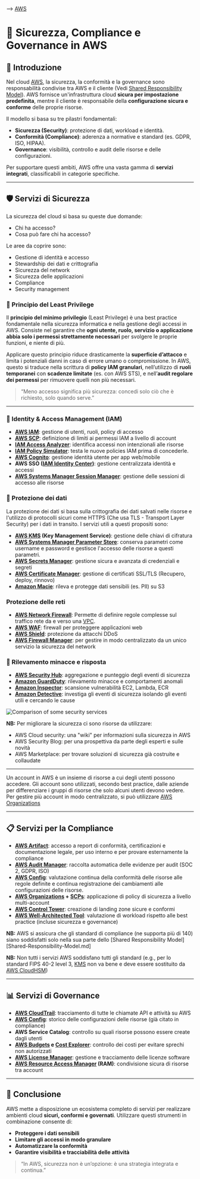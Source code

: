 --> [AWS](AWS.md)
# 🔐 Sicurezza, Compliance e Governance in AWS

## 📘 Introduzione

Nel cloud [AWS](AWS.md), la sicurezza, la conformità e la governance sono responsabilità condivise tra AWS e il cliente (Vedi [Shared Responsibility Model](Shared-Responsibility-Model.md)). 
AWS fornisce un'infrastruttura cloud **sicura per impostazione predefinita**, mentre il cliente è responsabile della **configurazione sicura e conforme** delle proprie risorse.

Il modello si basa su tre pilastri fondamentali:
- **Sicurezza (Security)**: protezione di dati, workload e identità.
- **Conformità (Compliance)**: aderenza a normative e standard (es. GDPR, ISO, HIPAA).
- **Governance**: visibilità, controllo e audit delle risorse e delle configurazioni.

Per supportare questi ambiti, AWS offre una vasta gamma di **servizi integrati**, classificabili in categorie specifiche.

---

## 🛡️ Servizi di Sicurezza

La sicurezza del cloud si basa su queste due domande:
- Chi ha accesso?
- Cosa può fare chi ha accesso?

Le aree da coprire sono:
- Gestione di identità e accesso
- Stewardship dei dati e crittografia
- Sicurezza del network
- Sicurezza delle applicazioni
- Compliance
- Security management

### 🔐 Principio del Least Privilege

Il **principio del minimo privilegio** (Least Privilege) è una best practice fondamentale nella sicurezza informatica e nella gestione degli accessi in AWS. Consiste nel garantire che **ogni utente, ruolo, servizio o applicazione abbia solo i permessi strettamente necessari** per svolgere le proprie funzioni, e niente di più.

Applicare questo principio riduce drasticamente la **superficie d’attacco** e limita i potenziali danni in caso di errore umano o compromissione. 
In AWS, questo si traduce nella scrittura di **policy IAM granulari**, nell’utilizzo di **ruoli temporanei** con **scadenze limitate** (es. con AWS STS), e nell’**audit regolare dei permessi** per rimuovere quelli non più necessari.

> “Meno accesso significa più sicurezza: concedi solo ciò che è richiesto, solo quando serve.”

---

### 👤 Identity & Access Management (IAM)

- **[AWS IAM](AWS-IAM.md)**: gestione di utenti, ruoli, policy di accesso
- **[AWS SCP](AWS-Service-Control-Policies.md)**: definizione di limiti ai permessi IAM a livello di account
- **[IAM Access Analyzer](IAM-Access-Analyzer.md)**: identifica accessi non intenzionali alle risorse
- **[IAM Policy Simulator](IAM-Policy-Simulator.md)**: testa le nuove policies IAM prima di concederle.
- **[AWS Cognito](AWS-Cognito.md)**: gestione identità utente per app web/mobile
- **AWS SSO ([IAM Identity Center](AWS-IAM-Identity-Center.md))**: gestione centralizzata identità e accessi
- **[AWS Systems Manager Session Manager](AWS-Systems-Manager-Session-Manager.md)**: gestione delle sessioni di accesso alle risorse

### 🔐 Protezione dei dati

La protezione dei dati si basa sulla crittografia dei dati salvati nelle risorse e l'utilizzo di protocolli sicuri come HTTPS (Che usa TLS - Transport Layer Security) per i dati in transito.
I servizi utili a questi propositi sono:
- **[AWS KMS](AWS-KMS.md) (Key Management Service)**: gestione delle chiavi di cifratura
- **[AWS Systems Manager Parameter Store](AWS-Systems-Manager-Parameter-Store.md)**: conserva parametri come username e password e gestisce l'accesso delle risorse a questi parametri.
- **[AWS Secrets Manager](AWS-Secrets-Manager.md)**: gestione sicura e avanzata di credenziali e segreti
- **[AWS Certificate Manager](AWS-Certificate-Manager.md)**: gestione di certificati SSL/TLS (Recupero, deploy, rinnovo)
- **[Amazon Macie](Amazon-Macie.md)**: rileva e protegge dati sensibili (es. PII) su S3

### Protezione delle reti
- **[AWS Network Firewall](AWS-Network-Firewall.md)**: Permette di definire regole complesse sul traffico rete da e verso una [VPC](Amazon-VPC.md).
- **[AWS WAF](AWS-WAF.md)**: firewall per proteggere applicazioni web
- **[AWS Shield](AWS-Shield.md)**: protezione da attacchi DDoS
- **[AWS Firewall Manager](AWS-Firewall-Manager.md)**: per gestire in modo centralizzato da un unico servizio la sicurezza del network
### 🧠 Rilevamento minacce e risposta

- **[AWS Security Hub](AWS-Security-Hub.md)**: aggregazione e punteggio degli eventi di sicurezza
- **[Amazon GuardDuty](Amazon-GuardDuty.md)**: rilevamento minacce e comportamenti anomali
- **[Amazon Inspector](Amazon-Inspector.md)**: scansione vulnerabilità EC2, Lambda, ECR
- **[Amazon Detective](Amazon-Detective.md)**: investiga gli eventi di sicurezza isolando gli eventi utili e cercando le cause

![Comparison of some security services](security-comparison.png)

**NB:** Per migliorare la sicurezza ci sono risorse da utilizzare:
- AWS Cloud security: una "wiki" per informazioni sulla sicurezza in AWS
- AWS Security Blog: per una prospettiva da parte degli esperti e sulle novità
- AWS Marketplace: per trovare soluzioni di sicurezza già costruite e collaudate

---
Un account in AWS è un insieme di risorse a cui degli utenti possono accedere. Gli account sono utilizzati, secondo best practice, dalle aziende per differenziare i gruppi di risorse che solo alcuni utenti devono vedere.
Per gestire più account in modo centralizzato, si può utilizzare [AWS Organizations](AWS-Organizations.md)

---

## 📋 Servizi per la Compliance

- **[AWS Artifact](AWS-Artifact.md)**: accesso a report di conformità, certificazioni e documentazione legale, per uso interno e per provare esternamente la compliance
- **[AWS Audit Manager](AWS-Audit-Manager.md)**: raccolta automatica delle evidenze per audit (SOC 2, GDPR, ISO)
- **[AWS Config](AWS-Config.md)**: valutazione continua della conformità delle risorse alle regole definite e continua registrazione dei cambiamenti alle configurazioni delle risorse.
- **[AWS Organizations](AWS-Organizations.md) + [SCPs](AWS-Service-Control-Policies.md)**: applicazione di policy di sicurezza a livello multi-account
- **[AWS Control Tower](AWS-Control-Tower.md)**: creazione di landing zone sicure e conformi
- **[AWS Well-Architected Tool](AWS-Well-Architected-Tool.md)**: valutazione di workload rispetto alle best practice (incluse sicurezza e governance)

**NB:** AWS si assicura che gli standard di compliance (ne supporta più di 140) siano soddisfatti solo nella sua parte dello [Shared Responsibility Model][Shared-Responsibility-Model.md]

**NB:** Non tutti i servizi AWS soddisfano tutti gli standard (e.g., per lo standard FIPS 40-2 level 3, [KMS](AWS-KMS.md) non va bene e deve essere sostituito da [AWS CloudHSM](AWS-CloudHSM.md))

---

## 📊 Servizi di Governance


- **[AWS CloudTrail](Amazon-CloudTrail.md)**: tracciamento di tutte le chiamate API e attività su AWS
- **[AWS Config](AWS-Config.md)**: storico delle configurazioni delle risorse (già citato in compliance)
- **AWS Service Catalog**: controllo su quali risorse possono essere create dagli utenti
- **[AWS Budgets](AWS-Budgets.md) e [Cost Explorer](AWS-Cost-Explorer.md)**: controllo dei costi per evitare sprechi non autorizzati
- **[AWS License Manager](AWS-License-Manager.md)**: gestione e tracciamento delle licenze software
- **[AWS Resource Access Manager](AWS-RAM.md) (RAM)**: condivisione sicura di risorse tra account

---

## 📌 Conclusione

AWS mette a disposizione un ecosistema completo di servizi per realizzare ambienti cloud **sicuri, conformi e governati**. Utilizzare questi strumenti in combinazione consente di:

- **Proteggere i dati sensibili**
- **Limitare gli accessi in modo granulare**
- **Automatizzare la conformità**
- **Garantire visibilità e tracciabilità delle attività**

> “In AWS, sicurezza non è un’opzione: è una strategia integrata e continua.”
